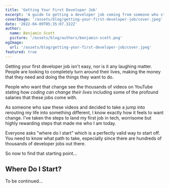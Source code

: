 ```yaml
---
title: 'Getting Your First Developer Job'
excerpt: 'A guide to getting a developer job coming from someone who started with zero connections, no tech experience, no college and while living in a tech-starved area.'
coverImage: '/assets/blog/getting-your-first-developer-job/cover.jpeg'
date: '2022-04-09T05:35:07.322Z'
author:
  name: Benjamin Scott
  picture: '/assets/blog/authors/benjamin-scott.png'
ogImage:
  url: '/assets/blog/getting-your-first-developer-job/cover.jpeg'
featured: true
---
```


Getting your first developer job isn't easy, nor is it any laughing matter. People are looking to completely turn around their lives, making the money that they need and doing the things they want to do.

People who want that change see the thousands of videos on YouTube stating how _coding can change their lives_ including some of the profound salaries that these jobs come with.

As someone who saw these videos and decided to take a jump into rerouting my life into something different, I know exactly how it feels to want change. I've taken the steps to land my first job in tech, worrisome but highly rewarding steps that made me who I am today.

Everyone asks "where do I start" which is a perfectly valid way to start off. You need to know what path to take, especially since there are hundreds of thousands of developer jobs out there.

So now to find that starting point...

## Where Do I Start?

To be continued...
